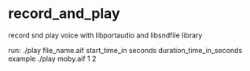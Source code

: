 # record_and_play
record snd play voice with libportaudio and libsndfile library

run: ./play file_name.aif start_time_in seconds duration_time_in_seconds
example ./play moby.aif 1 2
